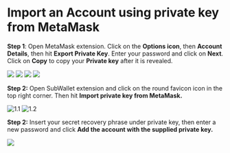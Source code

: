 # Import an Account using private key from MetaMask

**Step 1**: Open MetaMask extension. Click on the **Options icon**, then **Account Details**, then hit **Export Private Key**. Enter your password and click on **Next**. Click on **Copy** to copy your **Private key** after it is revealed.

![](<../../.gitbook/assets/Screen Shot 2022-04-23 at 9.59.58 PM.png>) ![](<../../.gitbook/assets/Screen Shot 2022-04-23 at 10.00.47 PM.png>) ![](<../../.gitbook/assets/Screen Shot 2022-04-23 at 10.01.34 PM.png>) ![](<../../.gitbook/assets/Screen Shot 2022-04-23 at 10.02.26 PM.png>)

**Step 2:** Open SubWallet extension and click on the round favicon icon in the top right corner. Then hit **Import private key from MetaMask.**

![1.1](../../.gitbook/assets/metamask.png) ![1.2](<../../.gitbook/assets/metamask 2.png>)

**Step 2:** Insert your secret recovery phrase under private key, then enter a new password and click **Add the account with the supplied private key.**

![](<../../.gitbook/assets/metamask 3.png>)
